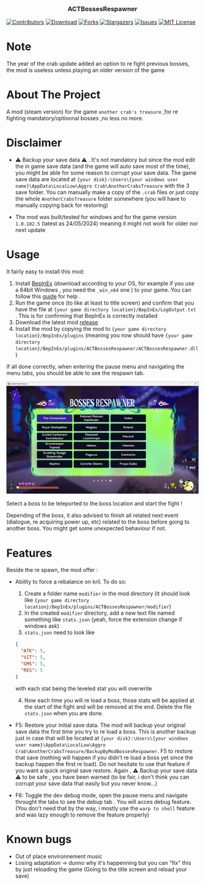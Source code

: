 <!-- PROJECT LOGO -->
<br />
<div align="center">
  <h3 align="center">ACTBossesRespawner</h3>
</div>

<!-- Shield -->

[![Contributors][contributors-shield]][contributors-url]
[![Download][download-shield]][download-url]
[![Forks][forks-shield]][forks-url]
[![Stargazers][stars-shield]][stars-url]
[![Issues][issues-shield]][issues-url]
[![MIT License][license-shield]][license-url]

# Note
The year of the crab update added an option to re fight previous bosses, the mod is useless unless playing an older version of the game

<!-- ABOUT THE PROJECT -->

# About The Project

A mod (steam version) for the game `another crab's treasure` ,for re fighting mandatory/optionnal bosses ,no less no more.

# Disclaimer

- ⚠️ Backup your save data ⚠️ . It's not mandatory but since the mod edit the in game save data (and the game will auto save most of the time), you might be able for some reason to corrupt your save data.
  The game save data are located at `{your disk}:\Users\{your windows user name}\AppData\LocalLow\Aggro Crab\AnotherCrabsTreasure` with the 3 save folder. You can manually make a copy of the `.crab` files or just copy the whole `AnotherCrabsTreasure` folder somewhere (you will have to manually copying back for restoring)

- The mod was built/tested for windows and for the game version `1.0.102.5` (latest as 24/05/2024) meaning it might not work for older nor next update

# Usage

It fairly easy to install this mod:

1. Install [BepInEx](https://github.com/BepInEx/BepInEx/releases/latest) (download according to your OS, for example if you use a 64bit Windows , you need the `_win_x64` one ) to your game. You can follow this [guide](https://docs.bepinex.dev/articles/user_guide/installation/index.html) for help .
2. Run the game once (to like at least to title screen) and confirm that you have the file at `{your game directory location}/BepInEx/LogOutput.txt` . This is for confirming that BepInEx is correctly installed
3. Download the latest mod [release](https://github.com/Fcornaire/ACTBossesRespawner/releases/latest)
4. Install the mod by copying the mod to `{your game directory location}/BepInEx/plugins` (meaning you now should have `{your game directory location}/BepInEx/plugins/ACTBossesRespawner/ACTBossesRespawner.dll` )

If all done correctly, when entering the pause menu and navigating the menu tabs, you should be able to see the respawn tab.

<p align="center">
  <img src="imgs/work.png" alt="screen with the mod" />
</p>

Select a boss to be teleported to the boss location and start the fight !

Depending of the boss, it also advised to finish all related next event (dialogue, re acquiring power up, etc) related to the boss before going to another boss. You might get some unexpected behaviour if not.

# Features

Beside the re spawn, the mod offer :

- Ability to force a rebalance on kril. To do so:

  1. Create a folder name `modifier` in the mod directory (it should look like `{your game directory location}/BepInEx/plugins/ACTBossesRespawner/modifier`)
  2. In the created `modifier` directory, add a new text file named something like `stats.json` (yeah, force the extension change if windows ask)
  3. `stats.json` need to look like

  ```json
  {
    "ATK": 5,
    "VIT": 5,
    "GMS": 5,
    "RES": 5
  }
  ```

  with each stat being the leveled stat you will overwrite

  4. Now each time you will re load a boss, those stats will be applied at the start of the fight and will be removed at the end. Delete the file `stats.json` when you are done.

- F5: Restore your initial save data. The mod will backup your original save data the first time you try to re load a boss. This is another backup just in case that will be located at `{your disk}:\Users\{your windows user name}\AppData\LocalLow\Aggro Crab\AnotherCrabsTreasure/BackupByModBossesRespawner`. F5 to restore that save (nothing will happen if you didn't re load a boss yet since the backup happen the first re load). Do not hesitate to use that feature if you want a quick original save restore. Again , ⚠️ Backup your save data ⚠️ to be safe , you have been warned (to be fair, i don't think you can corrupt your save data that easily but you never know...)

- F6: Toggle the dev debug mode, open the pause menu and navigate throught the tabs to see the debup tab . You will acces debug feature. (You don't need that by the way, i mostly use the `warp to shell` feature and was lazy enough to remove the feature properly)

# Known bugs

- Out of place environnement music
- Losing adaptation -> dunno why it's happenning but you can "fix" this by just reloading the game (Going to the title screen and reload your save)

<!-- MARKDOWN LINKS & IMAGES -->
<!-- https://www.markdownguide.org/basic-syntax/#reference-style-links -->

[contributors-shield]: https://img.shields.io/github/contributors/Fcornaire/ACTBossesRespawner.svg?style=for-the-badge
[contributors-url]: https://github.com/Fcornaire/ACTBossesRespawner/graphs/contributors
[forks-shield]: https://img.shields.io/github/forks/Fcornaire/ACTBossesRespawner.svg?style=for-the-badge
[forks-url]: https://github.com/Fcornaire/ACTBossesRespawner/network/members
[stars-shield]: https://img.shields.io/github/stars/Fcornaire/ACTBossesRespawner.svg?style=for-the-badge
[stars-url]: https://github.com/Fcornaire/ACTBossesRespawner/stargazers
[issues-shield]: https://img.shields.io/github/issues/Fcornaire/ACTBossesRespawner.svg?style=for-the-badge
[issues-url]: https://github.com/Fcornaire/ACTBossesRespawner/issues
[license-shield]: https://img.shields.io/github/license/Fcornaire/ACTBossesRespawner.svg?style=for-the-badge
[download-shield]: https://img.shields.io/github/downloads/Fcornaire/ACTBossesRespawner/total?style=for-the-badge
[download-url]: https://github.com/Fcornaire/ACTBossesRespawner/releases
[license-url]: https://github.com/Fcornaire/ACTBossesRespawner/blob/master/LICENSE.txt
